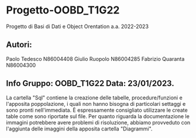 # Progetto-OOBD_T1G22
Progetto di Basi di Dati e Object Orentation a.a. 2022-2023 
## Autori:
Paolo Tedesco N86004408
Giulio Ruopolo N86004285
Fabrizio Quaranta N86004300


## Info Gruppo: OOBD_T1G22 Data: 23/01/2023.
La cartella "Sql" contiene la creazione delle tabelle, procedure/funzioni e l'apposita poppolazione, i quali non hanno bisogna di particolari settaggi e sono pronti 
nell'immediata. È espressamente consigliato utilizzare le create table come sono riportate sul file.
Per quanto riguarda la documentazione le immagini potrebbere avere problemi di risoluzione, abbiamo provveduto con l'aggiunta delle imaggini della apposita cartella 
"Diagrammi".
